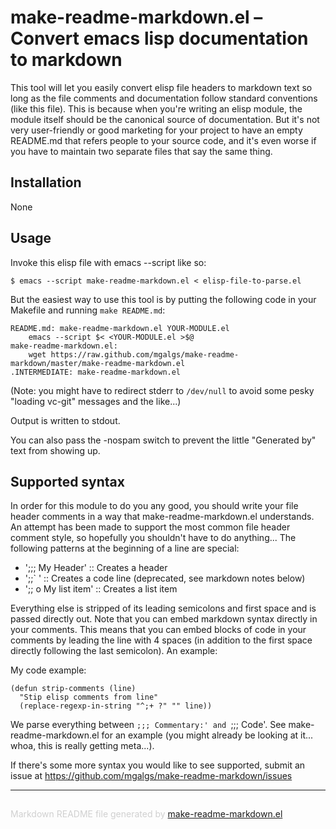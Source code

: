 make-readme-markdown.el – Convert emacs lisp documentation to markdown
======================================================================

This tool will let you easily convert elisp file headers to markdown text so
long as the file comments and documentation follow standard conventions
(like this file). This is because when you're writing an elisp module, the
module itself should be the canonical source of documentation. But it's not
very user-friendly or good marketing for your project to have an empty
README.md that refers people to your source code, and it's even worse if you
have to maintain two separate files that say the same thing.

Installation
------------

None

Usage
-----

Invoke this elisp file with emacs --script like so:

    $ emacs --script make-readme-markdown.el < elisp-file-to-parse.el

But the easiest way to use this tool is by putting the following code in
your Makefile and running `make README.md`:

    README.md: make-readme-markdown.el YOUR-MODULE.el
    	emacs --script $< <YOUR-MODULE.el >$@
    make-readme-markdown.el:
    	wget https://raw.github.com/mgalgs/make-readme-markdown/master/make-readme-markdown.el
    .INTERMEDIATE: make-readme-markdown.el

(Note: you might have to redirect stderr to `/dev/null` to avoid
some pesky "loading vc-git" messages and the like...)

Output is written to stdout.

You can also pass the -nospam switch to prevent the little
"Generated by" text from showing up.

Supported syntax
----------------

In order for this module to do you any good, you should write your
file header comments in a way that make-readme-markdown.el
understands. An attempt has been made to support the most common
file header comment style, so hopefully you shouldn't have to do
anything... The following patterns at the beginning of a line are
special:

* ';;; My Header' :: Creates a header
* ';;` ' :: Creates a code line (deprecated, see markdown notes below)
* ';; o My list item' :: Creates a list item

Everything else is stripped of its leading semicolons and first
space and is passed directly out. Note that you can embed markdown
syntax directly in your comments. This means that you can embed
blocks of code in your comments by leading the line with 4 spaces
(in addition to the first space directly following the last
semicolon). An example:

My code example:

    (defun strip-comments (line)
      "Stip elisp comments from line"
      (replace-regexp-in-string "^;+ ?" "" line))

We parse everything between `;;; Commentary:' and `;;; Code'. See
make-readme-markdown.el for an example (you might already be
looking at it... whoa, this is really getting meta...).

If there's some more syntax you would like to see supported, submit
an issue at https://github.com/mgalgs/make-readme-markdown/issues

-----
<div style="padding-top:15px;color: #d0d0d0;">
Markdown README file generated by
<a href="https://github.com/mgalgs/make-readme-markdown">make-readme-markdown.el</a>
</div>
